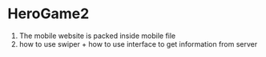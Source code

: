 # HeroGame2

1. The mobile website is packed inside mobile file
2. how to use swiper + how to use interface to get information from server
